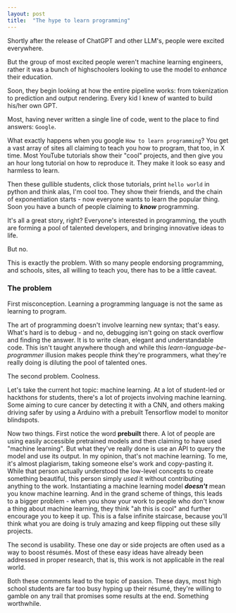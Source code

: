 ```yaml
---
layout: post
title:  "The hype to learn programming"
---
```


Shortly after the release of ChatGPT and other LLM's, people were excited everywhere.

But the group of most excited people weren't machine learning engineers, rather it was a bunch of highschoolers looking to use the model to *enhance* their education.

Soon, they begin looking at how the entire pipeline works: from tokenization to prediction and output rendering. Every kid I knew of wanted to build his/her own GPT.

Most, having never written a single line of code, went to the place to find answers: `Google`.

What exactly happens when you google `How to learn programming`? You get a vast array of sites all claiming to teach you how to program, that too, in X time. Most YouTube tutorials show their "cool" projects, and then give you an hour long tutorial on how to reproduce it. They make it look so easy and harmless to learn.

Then these gullible students, click those tutorials, print `hello world` in python and think alas, I'm cool too. They show their friends, and the chain of exponentiation starts - now everyone wants to learn the popular thing. Soon you have a bunch of people claiming to ***know*** programming.

It's all a great story, right? Everyone's interested in programming, the youth are forming a pool of talented developers, and bringing innovative ideas to life.

But no.

This is exactly the problem. With so many people endorsing programming, and schools, sites, all willing to teach you, there has to be a little caveat.

### The problem
First misconception. Learning a programming language is not the same as learning to program.

The art of programming doesn't involve learning new syntax; that's easy. What's hard is to debug - and no, debugging isn't going on stack overflow and finding the answer. It is to write clean, elegant and understandable code. This isn't taught anywhere though and while this *learn-language-be-programmer* illusion makes people *think* they're programmers, what they're really doing is diluting the pool of talented ones.

The second problem. Coolness.

Let's take the current hot topic: machine learning. At a lot of student-led or hackthons for students, there's a lot of projects involving machine learning. Some aiming to cure cancer by detecting it with a CNN, and others making driving safer by using a Arduino with a prebuilt Tensorflow model to monitor blindspots. 

Now two things. First notice the word **prebuilt** there. A lot of people are using easily accessible pretrained models and then claiming to have used "machine learning". But what they've really done is use an API to query the model and use its output. In my opinion, that's not machine learning. To me, it's almost plagiarism, taking someone else's work and copy-pasting it. While that person actually understood the low-level concepts to create something beautiful, this person simply *used* it without contributing anything to the work. Instantiating a machine learning model ***doesn't*** mean you know machine learning. And in the grand scheme of things, this leads to a bigger problem - when you show your work to people who don't know a thing about machine learning, they think "ah this is cool" and further encourage you to keep it up. This is a false infinite staircase, because you'll think what you are doing is truly amazing and keep flipping out these silly projects.

The second is usability. These one day or side projects are often used as a way to boost résumés. Most of these easy ideas have already been addressed in proper research, that is, this work is not applicable in the real world. 

Both these comments lead to the topic of passion. These days, most high school students are far too busy hyping up their résumé, they're willing to gamble on any trail that promises some results at the end. Something worthwhile.





